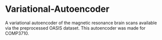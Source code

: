 # Variational-Autoencoder
A variational autoencoder of the magnetic resonance brain scans available via the preprocessed OASIS dataset. This autoencoder was made for COMP3710.
